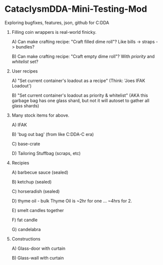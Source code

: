 # CataclysmDDA-Mini-Testing-Mod
Exploring bugfixes, features, json, github for C:DDA

1) Filling coin wrappers is real-world finicky.

    A) Can make crafting recipe: "Craft filled dime roll"? Like bills -> straps -> bundles?

    B) Can make crafting recipe: "Craft empty dime roll"? With *priority* and *whitelist* set?
    
2) User recipes
    
    A) "Set current container's loadout as a recipe" (Think: 'Joes IFAK Loadout')
    
    B) "Set current container's loadout as priority & whitelist" (AKA this garbage bag has one glass shard, but not it will autoset to gather all glass shards)
    
3) Many stock items for above.
    
    A) IFAK
    
    B) 'bug out bag' (from like C:DDA-C era)
    
    C) base-crate
    
    D) Tailoring Stuffbag (scraps, etc)

4) Recipies

    A) barbecue sauce (sealed)
  
    B) ketchup (sealed)
  
    C) horseradish (sealed)
  
    D) thyme oil - bulk Thyme Oil is ~2hr for one ... ~4hrs for 2.
  
    E) smelt candles together
  
    F) fat candle
  
    G) candelabra

5) Constructions

    A) Glass-door with curtain
  
    B) Glass-wall with curtain
